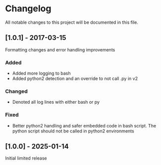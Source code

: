 
# Changelog
All notable changes to this project will be documented in this file.
 
<!-- The format is based on [Keep a Changelog](http://keepachangelog.com/)
and this project adheres to [Semantic Versioning](http://semver.org/)
-->
 
## [1.0.1] - 2017-03-15
  
Formatting changes and error handling improvements
 
### Added

- Added more logging to bash
- Added python2 detection and an override to not call .py in v2
 
### Changed

- Denoted all log lines with either bash or py
 
### Fixed
 
- Better python2 handling and safer embedded code in bash script.  The python script should not be called in python2 environments
 
## [1.0.0] - 2025-01-14

Initial limited release